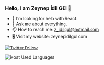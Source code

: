 ### Hello, I am Zeynep İdil Gül 👋

<!-- - 🌱 I’m currently learning Swift. -->
- 🤔 I’m looking for help with React.
- 💬 Ask me about everything.
- 📫 How to reach me: z_idilgul@hotmail.com
- 🖥️ Visit my website: zeynepidilgul.com

[![Twitter Follow](https://img.shields.io/twitter/follow/zidilgul?color=1DA1F2&logo=twitter&style=for-the-badge)](https://twitter.com/intent/follow?original_referer=https%3A%2F%2Fgithub.com%2FcodeSTACKr&screen_name=codeSTACKr)


<img alt="Most Used Languages" src="[https://github-readme-stats.vercel.app/api/top-langs/?username=zidilgul&layout=compact](https://github-readme-stats.vercel.app/api/top-langs/?username=zidilgul&layout=compact&langs_count=8&hide_border=true&title_color=000000&icon_color=000000&text_color=000000&bg_color=ffffff)">


<!-- ### Connect with me:

[![website](./img/linkedin-light.svg)](https://linkedin.com/in/z-idil-gul#gh-light-mode-only)
[![website](./img/linkedin-dark.svg)](https://linkedin.com/in/z-idil-gul#gh-dark-mode-only)
&nbsp;&nbsp;
[![website](./img/twitter-light.svg)](https://twitter.com/zidilgul#gh-light-mode-only)
[![website](./img/twitter-dark.svg)](https://twitter.com/zidilgul#gh-dark-mode-only)
&nbsp;&nbsp;
[![website](./img/instagram-light.svg)](https://instagram.com/zidilgul#gh-light-mode-only)
[![website](./img/instagram-dark.svg)](https://instagram.com/zidilgul#gh-dark-mode-only) -->

<!-- ### Languages and Tools:-->

<!--<img align="left" alt="Visual Studio Code" width="26px" src="./img/vscode.png" style="padding-right:10px;" title="Visual Studio Code"/>
<img align="left" alt="Visual Studio" width="26px" src="./img/vs.png" style="padding-right:10px;" title="Visual Studio"/>
<img align="left" alt="HTML5" width="26px" src="./img/html.png" style="padding-right:10px;" title="HTML5"/>
<img align="left" alt="CSS3" width="26px" src="./img/css.png" style="padding-right:10px;" title="CSS3"/>
<img align="left" alt="SCSS/SASS" width="26px" src="./img/scss.png" style="padding-right:10px;" title="SCSS/SASS"/>
<img align="left" alt="JavaScript" width="26px" src="./img/js.png" style="padding-right:10px;" title="JavaScript"/>
<img align="left" alt="TypeScript" width="26px" src="./img/ts.png" style="padding-right:10px;" title="TypeScript"/>
<img align="left" alt="Git" width="26px" src="./img/git.png" style="padding-right:10px;" title="Git"/>
<img align="left" alt="React" width="26px" src="./img/react.png" style="padding-right:10px;" title = "React"/> -->

<!-- <img align="left" alt="Node.js" width="26px" src="https://cdn.jsdelivr.net/gh/devicons/devicon/icons/nodejs/nodejs-original.svg" style="padding-right:10px;" /> -->
<!-- <img align="left" alt="MySQL" width="26px" src="https://cdn.jsdelivr.net/gh/devicons/devicon/icons/mysql/mysql-original.svg" style="padding-right:10px;" /> -->

<br />
<br />


[twitter]: https://twitter.com/zidilgul
[instagram]: https://instagram.com/zidilgul
[linkedin]: https://linkedin.com/in/z-idil-gul

